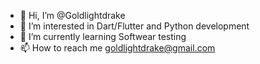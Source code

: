 - 👋 Hi, I’m @Goldlightdrake
- 👀 I’m interested in Dart/Flutter and Python development
- 🌱 I’m currently learning Softwear testing
- 📫 How to reach me goldlightdrake@gmail.com

<!---
Goldlightdrake/Goldlightdrake is a ✨ special ✨ repository because its `README.md` (this file) appears on your GitHub profile.
You can click the Preview link to take a look at your changes.
--->
